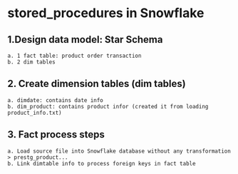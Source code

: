 # stored_procedures in Snowflake
## 1.Design data model: Star Schema 
    a. 1 fact table: product order transaction 
    b. 2 dim tables 
## 2. Create dimension tables (dim tables) 
    a. dimdate: contains date info 
    b. dim_product: contains product infor (created it from loading product_info.txt) 

## 3. Fact process steps 
    a. Load source file into Snowflake database without any transformation > prestg_product...
    b. Link dimtable info to process foreign keys in fact table 

